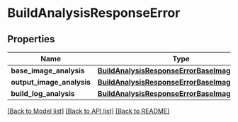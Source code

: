 # BuildAnalysisResponseError

## Properties
Name | Type | Description | Notes
------------ | ------------- | ------------- | -------------
**base_image_analysis** | [**BuildAnalysisResponseErrorBaseImageAnalysis**](BuildAnalysisResponseErrorBaseImageAnalysis.md) |  |
**output_image_analysis** | [**BuildAnalysisResponseErrorBaseImageAnalysis**](BuildAnalysisResponseErrorBaseImageAnalysis.md) |  |
**build_log_analysis** | [**BuildAnalysisResponseErrorBaseImageAnalysis**](BuildAnalysisResponseErrorBaseImageAnalysis.md) |  |

[[Back to Model list]](../README.md#documentation-for-models) [[Back to API list]](../README.md#documentation-for-api-endpoints) [[Back to README]](../README.md)

